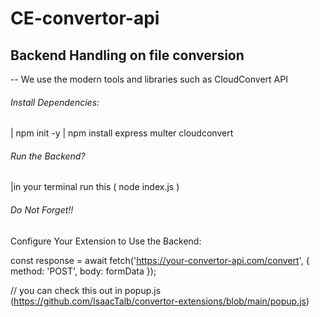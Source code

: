 # CE-convertor-api

## Backend Handling on file conversion

-- We use the modern tools and libraries such as CloudConvert API 

###### Install Dependencies:

| npm init -y
| npm install express multer cloudconvert

###### Run the Backend?

|in your terminal run this ( node index.js )

###### Do Not Forget!!

Configure Your Extension to Use the Backend:

const response = await fetch('https://your-convertor-api.com/convert', {
        method: 'POST',
        body: formData
      });

// you can check this out in popup.js (https://github.com/IsaacTalb/convertor-extensions/blob/main/popup.js)
